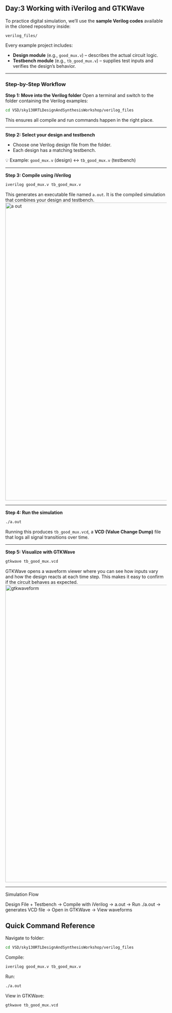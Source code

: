 ## Day:3 Working with iVerilog and GTKWave

To practice digital simulation, we’ll use the **sample Verilog codes** available in the cloned repository inside:

```
verilog_files/
```

Every example project includes:

* **Design module** (e.g., `good_mux.v`) – describes the actual circuit logic.
* **Testbench module** (e.g., `tb_good_mux.v`) – supplies test inputs and verifies the design’s behavior.

---

### Step-by-Step Workflow

**Step 1: Move into the Verilog folder**
Open a terminal and switch to the folder containing the Verilog examples:

```bash
cd VSD/sky130RTLDesignAndSynthesisWorkshop/verilog_files
```

 This ensures all compile and run commands happen in the right place.

---

**Step 2: Select your design and testbench**

* Choose one Verilog design file from the folder.
* Each design has a matching testbench.

💡 Example: `good_mux.v` (design) ↔ `tb_good_mux.v` (testbench)

---

**Step 3: Compile using iVerilog**

```bash
iverilog good_mux.v tb_good_mux.v
```

This generates an executable file named `a.out`.
It is the compiled simulation that combines your design and testbench.
<img width="1495" height="928" alt="a out" src="https://github.com/user-attachments/assets/d9e5b94c-60d0-4260-92ec-ac38c7e39aba" />

---

**Step 4: Run the simulation**

```bash
./a.out
```
 Running this produces `tb_good_mux.vcd`, a **VCD (Value Change Dump)** file that logs all signal transitions over time.

---

**Step 5: Visualize with GTKWave**

```bash
gtkwave tb_good_mux.vcd
```

GTKWave opens a waveform viewer where you can see how inputs vary and how the design reacts at each time step.
This makes it easy to confirm if the circuit behaves as expected.
<img width="1051" height="927" alt="gtkwaveform" src="https://github.com/user-attachments/assets/4c3361bf-a2be-45ca-a781-4b3db05b573c" />


---
Simulation Flow

Design File + Testbench
      ->
Compile with iVerilog → a.out
      ->
Run ./a.out → generates VCD file
      ->
Open in GTKWave → View waveforms

## Quick Command Reference

Navigate to folder:

```bash
cd VSD/sky130RTLDesignAndSynthesisWorkshop/verilog_files
```

Compile:

```bash
iverilog good_mux.v tb_good_mux.v
```

Run:

```bash
./a.out
```

View in GTKWave:

```bash
gtkwave tb_good_mux.vcd
```

